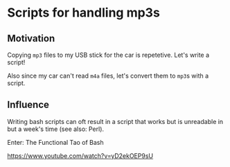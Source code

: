 # Scripts for handling mp3s

## Motivation

Copying `mp3` files to my USB stick for the car is repetetive. Let's write a script!

Also since my car can't read `m4a` files, let's convert them to `mp3`s with a script.

## Influence

Writing bash scripts can oft result in a script that works but is unreadable in but a week's time (see also: Perl).

Enter: The Functional Tao of Bash

https://www.youtube.com/watch?v=yD2ekOEP9sU
